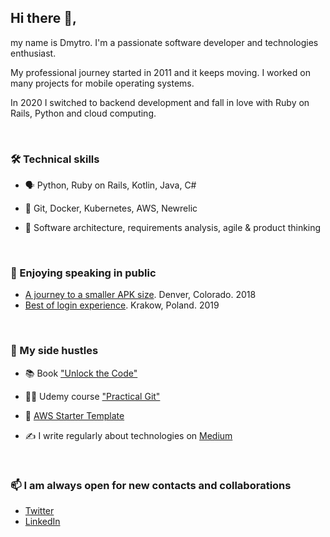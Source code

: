 ## Hi there 👋,

my name is Dmytro. I'm a passionate software developer and technologies enthusiast. 

My professional journey started in 2011 and it keeps moving. I worked on many projects for mobile operating systems. 

In 2020 I switched to backend development and fall in love with Ruby on Rails, Python and cloud computing.

&nbsp;

### 🛠️ Technical skills
- 🗣️ Python, Ruby on Rails, Kotlin, Java, C#

- 🧰 Git, Docker, Kubernetes, AWS, Newrelic

- 🤔 Software architecture, requirements analysis, agile & product thinking


&nbsp;

### 🎤 Enjoying speaking in public

- [A journey to a smaller APK size](https://www.youtube.com/watch?v=OJDYfj-rdtw). Denver, Colorado. 2018
- [Best of login experience](https://www.youtube.com/watch?v=JXJt1K-lh2E). Krakow, Poland. 2019

&nbsp;

### 🚀 My side hustles

- 📚 Book ["Unlock the Code"](https://www.amazon.com/Unlock-Code-Ultimate-Advancing-Actionable-ebook-dp-B098LNMFCJ/dp/B098LNMFCJ/)

- 👨‍🏫 Udemy course ["Practical Git"](https://www.udemy.com/course/practical-git-for-absolute-beginners/)

- 🌱 [AWS Starter Template](https://dkhmelenko.gumroad.com/l/aws-starter-template)

- ✍️ I write regularly about technologies on [Medium](https://medium.com/@d.khmelenko)


&nbsp;
&nbsp;

### 📫 I am always open for new contacts and collaborations
- [Twitter](https://twitter.com/dkhmelenko)
- [LinkedIn](https://www.linkedin.com/in/dmytro-khmelenko/)



<!--
**dkhmelenko/dkhmelenko** is a ✨ _special_ ✨ repository because its `README.md` (this file) appears on your GitHub profile.

Here are some ideas to get you started:

- 🔭 I’m currently working on ...
- 🌱 I’m currently learning ...
- 👯 I’m looking to collaborate on ...
- 🤔 I’m looking for help with ...
- 💬 Ask me about ...
- 📫 How to reach me: ...
- 😄 Pronouns: ...
- ⚡ Fun fact: ...
-->
